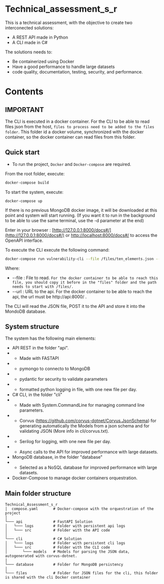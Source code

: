 # Technical_assessment_s_r
This is a technical assessment, with the objective to create two interconected solutions:
- A REST API made in Python
- A CLI made in C#

The solutions needs to:
- Be containerized using Docker 
- Have a good performance to handle large datasets
- code quality, documentation, testing, security, and performance.

# Contents
## IMPORTANT
The CLI is executed in a docker container. For the CLI to be able to read files json from the host, `files to process need to be added to the files folder`. 
This folder id a docker volume, synchronized with the docker container, so the docker container can read files from this folder.
## Quick start
- To run the project, `Docker` and `Docker-compose` are required.

From the root folder, execute:
```bash
docker-compose build
```

To start the system, execute:
```
docker-compose up
```
If there is no previous MongoDB docker image, it will be downloaded at this point and system will start running.
(If you want it to run in the background to be able to use the same terminal, use the -d parameter at the end)

Enter in your browser : [http://127.0.0.1:8000/docs#/](http://127.0.0.1:8000/docs#/) or [http://localhost:8000/docs#/](http://localhost:8000/docs#/) to access the OpenAPI interface.

To execute the CLI execute the following command:
```bash
docker-compose run vulnerability-cli --file /files/ten_elements.json --url http://api:8000/ 
```
Where:
- --file : File to read. `For the docker container to be able to reach this file, you should copy it before in the "files" folder and the path needs to start with /files/.`
- --url  : URL to the api. For the docker container to be able to reach the api, the url must be http://api:8000/ .

The CLI will read the JSON file, POST it to the API and store it into the MondoDB database.


## System structure
The system has the following main elements:
- API REST in the folder "api".
- - Made with FASTAPI
- - pymongo to connecto to MongoDB
- - pydantic for security to validate parameters  
- - formatted python logging in file, with one new file per day.
- C# CLI, in the folder "cli" 
- - Made with System.CommandLine for managing command line parameters.
- - Corvus (https://github.com/corvus-dotnet/Corvus.JsonSchema) for generating automatically the Models from a json schema and for validating JSON (More info in cli/corvus.txt).
- - Serilog for logging, with one new file per day.
- - Async calls to the API for improved performance with large datasets.
- MongoDB database, in the folder "database"
- - Selected as a NoSQL database for improved performance with large datasets.
- Docker-Compose to manage docker containers orquestration.


## Main folder structure
```
Technical_Assessment_s_r
│  compose.yaml       # Docker-compose with the orquestration of the project
│    
└─── api              # FastAPI Solution 
│   └─── logs         # Folder with persistent api logs 
│   └─── src          # Folder with the API code
│
└─── cli              # C# Solution
│   └─── logs         # Folder with persistent cli logs 
│   └─── src          # Folder with the CLI code
│       └─── models   # Models for parsing the JSON data, autogenerated with corvus-dotnet.
|
└─── database         # Folder for MongoDB persistency 
│
└─── files            # Folder for JSON files for the cli, this folder is shared with the cli Docker container
```


